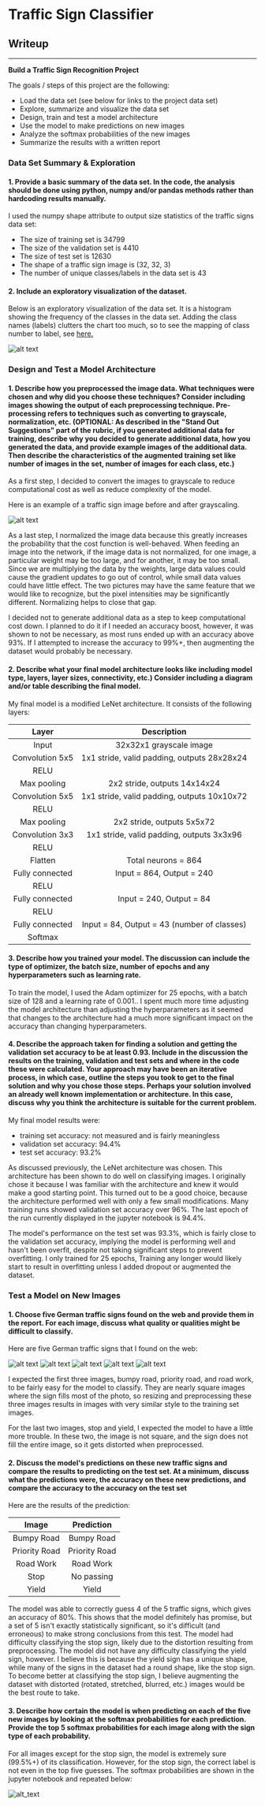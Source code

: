 # Traffic Sign Classifier

## Writeup

---

**Build a Traffic Sign Recognition Project**

The goals / steps of this project are the following:
* Load the data set (see below for links to the project data set)
* Explore, summarize and visualize the data set
* Design, train and test a model architecture
* Use the model to make predictions on new images
* Analyze the softmax probabilities of the new images
* Summarize the results with a written report


[//]: # (Image References)

[image1]: ./write_up_images/class_histogram.png "Class Histogram"
[image2]: ./write_up_images/grayscaled.png "Preprocessed image"
[image3]: ./examples/random_noise.jpg "Random Noise"
[image4]: ./test/bumpy_road.jpg "Traffic Sign 1"
[image5]: ./test/priority_road.jpg "Traffic Sign 2"
[image6]: ./test/Road_Work.jpg "Traffic Sign 3"
[image7]: ./test/stop.jpg "Traffic Sign 4"
[image8]: ./test/yield.jpg "Traffic Sign 5"
[softmax]: ./write_up_images/softmax.png "Softmax Probabilities"



### Data Set Summary & Exploration

#### 1. Provide a basic summary of the data set. In the code, the analysis should be done using python, numpy and/or pandas methods rather than hardcoding results manually.

I used the numpy shape attribute to output size statistics of the traffic
signs data set:

* The size of training set is 34799
* The size of the validation set is 4410
* The size of test set is 12630
* The shape of a traffic sign image is (32, 32, 3)
* The number of unique classes/labels in the data set is 43

#### 2. Include an exploratory visualization of the dataset.

Below is an exploratory visualization of the data set. It is a histogram showing the frequency of the classes in the data set. Adding the class names (labels) clutters the chart too much, so to see the mapping of class number to label, see [here.](./sign_names.csv)

![alt text][image1]

### Design and Test a Model Architecture

#### 1. Describe how you preprocessed the image data. What techniques were chosen and why did you choose these techniques? Consider including images showing the output of each preprocessing technique. Pre-processing refers to techniques such as converting to grayscale, normalization, etc. (OPTIONAL: As described in the "Stand Out Suggestions" part of the rubric, if you generated additional data for training, describe why you decided to generate additional data, how you generated the data, and provide example images of the additional data. Then describe the characteristics of the augmented training set like number of images in the set, number of images for each class, etc.)

As a first step, I decided to convert the images to grayscale to reduce computational cost as well as reduce complexity of the model.

Here is an example of a traffic sign image before and after grayscaling.

![alt text][image2]

As a last step, I normalized the image data because this greatly increases the probability that the cost function is well-behaved. When feeding an image into the network, if the image data is not normalized, for one image, a particular weight may be too large, and for another, it may be too small. Since we are multiplying the data by the weights, large data values could cause the gradient updates to go out of control, while small data values could have little effect. The two pictures may have the same feature that we would like to recognize, but the pixel intensities may be significantly different. Normalizing helps to close that gap.

I decided not to generate additional data as a step to keep computational cost down. I planned to do it if I needed an accuracy boost, however, it was shown to not be necessary, as most runs ended up with an accuracy above 93%. If I attempted to increase the accuracy to 99%+, then augmenting the dataset would probably be necessary.


#### 2. Describe what your final model architecture looks like including model type, layers, layer sizes, connectivity, etc.) Consider including a diagram and/or table describing the final model.

My final model is a modified LeNet architecture. It consists of the following layers:

| Layer         		|     Description	        					| 
|:---------------------:|:---------------------------------------------:| 
| Input         		| 32x32x1 grayscale image   							| 
| Convolution 5x5     	| 1x1 stride, valid padding, outputs 28x28x24 	|
| RELU					|												|
| Max pooling	      	| 2x2 stride,  outputs 14x14x24 				|
| Convolution 5x5	    | 1x1 stride, valid padding, outputs 10x10x72      									|
| RELU					|												|
| Max pooling	      	| 2x2 stride,  outputs 5x5x72 				|
| Convolution 3x3	    | 1x1 stride, valid padding, outputs 3x3x96      									|
| RELU					|												|
| Flatten					|		Total neurons = 864					|
| Fully connected		| Input = 864, Output = 240					|
| RELU					|												|
| Fully connected		| Input = 240, Output = 84					|
| RELU					|												|
| Fully connected		| Input = 84, Output = 43 (number of classes)			|
| Softmax				|        									|
 


#### 3. Describe how you trained your model. The discussion can include the type of optimizer, the batch size, number of epochs and any hyperparameters such as learning rate.

To train the model, I used the Adam optimizer for 25 epochs, with a batch size of 128 and a learning rate of 0.001.. I spent much more time adjusting the model architecture than adjusting the hyperparameters as it seemed that changes to the architecture had a much more significant impact on the accuracy than changing hyperparameters.

#### 4. Describe the approach taken for finding a solution and getting the validation set accuracy to be at least 0.93. Include in the discussion the results on the training, validation and test sets and where in the code these were calculated. Your approach may have been an iterative process, in which case, outline the steps you took to get to the final solution and why you chose those steps. Perhaps your solution involved an already well known implementation or architecture. In this case, discuss why you think the architecture is suitable for the current problem.

My final model results were:
* training set accuracy: not measured and is fairly meaningless
* validation set accuracy: 94.4%
* test set accuracy: 93.2%

As discussed previously, the LeNet architecture was chosen. This architecture has been shown to do well on classifying images. I originally chose it because I was familiar with the architecture and knew it would make a good starting point. This turned out to be a good choice, because the architecture performed well with only a few small modifications. Many training runs showed validation set accuracy over 96%. The last epoch of the run currently displayed in the jupyter notebook is 94.4%.

The model's performance on the test set was 93.3%, which is fairly close to the validation set accuracy, implying the model is performing well and hasn't been overfit, despite not taking significant steps to prevent overfitting. I only trained for 25 epochs, Training any longer would likely start to result in overfitting unless I added dropout or augmented the dataset.

### Test a Model on New Images

#### 1. Choose five German traffic signs found on the web and provide them in the report. For each image, discuss what quality or qualities might be difficult to classify.

Here are five German traffic signs that I found on the web:

![alt text][image4] ![alt text][image5] ![alt text][image6] 
![alt text][image7] ![alt text][image8]

I expected the first three images, bumpy road, priority road, and road work, to be fairly easy for the model to classify. They are nearly square images where the sign fills most of the photo, so resizing and preprocessing these three images results in images with very similar style to the training set images.

For the last two images, stop and yield, I expected the model to have a little more trouble. In these two, the image is not square, and the sign does not fill the entire image, so it gets distorted when preprocessed.

#### 2. Discuss the model's predictions on these new traffic signs and compare the results to predicting on the test set. At a minimum, discuss what the predictions were, the accuracy on these new predictions, and compare the accuracy to the accuracy on the test set 

Here are the results of the prediction:

| Image			        |     Prediction	        					| 
|:---------------------:|:---------------------------------------------:| 
| Bumpy Road      		| Bumpy Road   									| 
| Priority Road     			| Priority Road 										|
| Road Work      | Road Work |
| Stop  | No passing  |
| Yield					| Yield											|

The model was able to correctly guess 4 of the 5 traffic signs, which gives an accuracy of 80%. This shows that the model definitely has promise, but a set of 5 isn't exactly statistically significant, so it's difficult (and erroneous) to make strong conclusions from this test. The model had difficulty classifying the stop sign, likely due to the distortion resulting from preprocessing. The model did not have any difficulty classifying the yield sign, however. I believe this is because the yield sign has a unique shape, while many of the signs in the dataset had a round shape, like the stop sign. To become better at classifying the stop sign, I believe augmenting the dataset with distorted (rotated, stretched, blurred, etc.) images would be the best route to take.

#### 3. Describe how certain the model is when predicting on each of the five new images by looking at the softmax probabilities for each prediction. Provide the top 5 softmax probabilities for each image along with the sign type of each probability.

For all images except for the stop sign, the model is extremely sure (99.5%+) of its classification. However, for the stop sign, the correct label is not even in the top five guesses. The softmax probabilities are shown in the jupyter notebook and repeated below:

![alt_text][softmax]
